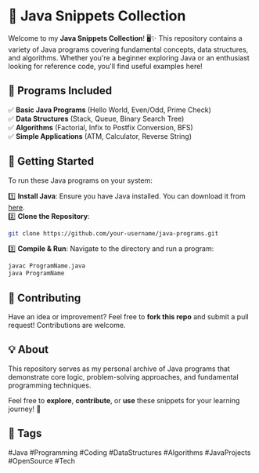 # 🚀 Java Snippets Collection  

Welcome to my **Java Snippets Collection**! 🖥️✨ This repository contains a variety of Java programs covering fundamental concepts, data structures, and algorithms. Whether you're a beginner exploring Java or an enthusiast looking for reference code, you'll find useful examples here!  

## 📂 Programs Included  
✅ **Basic Java Programs** (Hello World, Even/Odd, Prime Check)  
✅ **Data Structures** (Stack, Queue, Binary Search Tree)  
✅ **Algorithms** (Factorial, Infix to Postfix Conversion, BFS)  
✅ **Simple Applications** (ATM, Calculator, Reverse String)  

## 🚀 Getting Started  
To run these Java programs on your system:  

1️⃣ **Install Java**: Ensure you have Java installed. You can download it from [here](https://www.oracle.com/java/technologies/javase-downloads.html).  
2️⃣ **Clone the Repository**:  
   ```sh
   git clone https://github.com/your-username/java-programs.git
   ```  
3️⃣ **Compile & Run**: Navigate to the directory and run a program:  
   ```sh
   javac ProgramName.java
   java ProgramName
   ```  

## 🤝 Contributing  
Have an idea or improvement? Feel free to **fork this repo** and submit a pull request! Contributions are welcome.  

## 💡 About  
This repository serves as my personal archive of Java programs that demonstrate core logic, problem-solving approaches, and fundamental programming techniques.  

Feel free to **explore**, **contribute**, or **use** these snippets for your learning journey! 🚀  

## 🔖 Tags  
#Java #Programming #Coding #DataStructures #Algorithms #JavaProjects #OpenSource #Tech  
